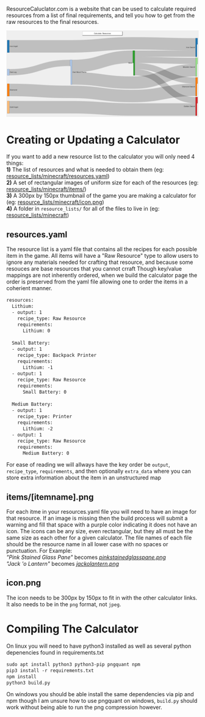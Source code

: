 ResourceCaluclator.com is a website that can be used to calculate required resources from a list of final requirements, and tell you how to get from the raw resources to the final resources.

![Resource Calculation Screenshot](screenshot01.png "Resource Calculation Screenshot")


Creating or Updating a Calculator
=================================
If you want to add a new resource list to the calculator you will only need 4 things:  
**1)** The list of resources and what is needed to obtain them (eg: [resource_lists/minecraft/resources.yaml](resource_lists/minecraft/resources.yaml))  
**2)** A set of rectangular images of uniform size for each of the resources (eg: [resource_lists/minecraft/items/](resource_lists/minecraft/items/))  
**3)** A 300px by 150px thumbnail of the game you are making a calculator for (eg: [resource_lists/minecraft/icon.png](resource_lists/minecraft/icon.png))  
**4)** A folder in `resource_lists/` for all of the files to live in (eg: [resource_lists/minecraft](resource_lists/minecraft))  

resources.yaml
--------------
The resource list is a yaml file that contains all the recipes for each possible item in the game. All items will have a "Raw Resource" type to allow users to ignore any materials needed for crafting that resource, and because some resouces are base resources that you cannot crraft
Though key/value mappings are not inherently ordered, when we build the calculator page the order is preserved from the yaml file
allowing one to order the items in a coherient manner.
```
resources:
  Lithium:
  - output: 1
    recipe_type: Raw Resource
    requirements:
      Lithium: 0

  Small Battery:
  - output: 1
    recipe_type: Backpack Printer
    requirements:
      Lithium: -1
  - output: 1
    recipe_type: Raw Resource
    requirements:
      Small Battery: 0

  Medium Battery:
  - output: 1
    recipe_type: Printer
    requirements:
      Lithium: -2
  - output: 1
    recipe_type: Raw Resource
    requirements:
      Medium Battery: 0
```
For ease of reading we will allways have the key order be `output`, `recipe_type`, `requirements`, and then optionally `extra_data` where you can store extra information about the item in an unstructured map

items/[itemname].png
-----------
For each itme in your resources.yaml file you will need to have an image for that resource. If an image is missing then the build process will submit a warning and fill that space with a purple color indicating it does not have an icon.
The icons can be any size, even rectangular, but they all must be the same size as each other for a given calculator.
The file names of each file should be the resource name in all lower case with no spaces or punctuation. For Example:  
*"Pink Stained Glass Pane"* becomes *[pinkstainedglasspane.png](resource_lists/minecraft/items/pinkstainedglass.png)*  
*"Jack 'o Lantern"* becomes *[jackolantern.png](resource_lists/minecraft/items/jackolantern.png)*  

icon.png
--------
The icon needs to be 300px by 150px to fit in with the other calculator links. It also needs to be in the `png` format, not `jpeg`.

Compiling The Calculator
========================

On linux you will need to have python3 installed as well as several python depenencies found in requirements.txt
```
sudo apt install python3 python3-pip pngquant npm
pip3 install -r requirements.txt
npm install
python3 build.py
```
On windows you should be able install the same dependencies via pip and npm though I am unsure how to use pngquant on windows, `build.py` should work without being able to run the png compression however.